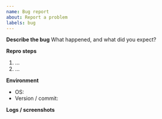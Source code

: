 ```yaml
---
name: Bug report
about: Report a problem
labels: bug
---
```


**Describe the bug**
What happened, and what did you expect?

**Repro steps**
1. …
2. …

**Environment**
- OS:
- Version / commit:

**Logs / screenshots**

